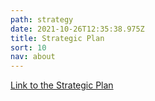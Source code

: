 ```yaml
---
path: strategy
date: 2021-10-26T12:35:38.975Z
title: Strategic Plan
sort: 10
nav: about
---
```

[Link to the Strategic Plan](https://docs.google.com/spreadsheets/d/1y6CTf0FEo2b68xe6oDzb1Xyvd7In8H98SzCMgK0zB38/edit#gid=1709744959)[](https://docs.google.com/spreadsheets/d/1y6CTf0FEo2b68xe6oDzb1Xyvd7In8H98SzCMgK0zB38/edit#gid=1709744959)